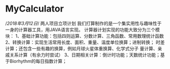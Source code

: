 # MyCalculator
/*2018年3月12日*/
两人项目立项计划
我们打算制作的是一个集实用性与趣味性于一身的计算器工具，用JAVA语言实现。
计算器计划实现的功能大致分为三个模块：
1、基础计算功能：包括四则运算、分数计算、三角函数、常用数理统计函数
2、转换计算：实现生活常用长度、面积、重量、温度单位换算；进制转换；
  时差计算；还包含一些有趣的换算，例如月球火星体重换算、化学式分子
  量计算、亲戚关系计算（有余力时尝试）
3、日期相关计算：倒计时功能；天数统计功能；基于Biorhythm的每日指数计算；
